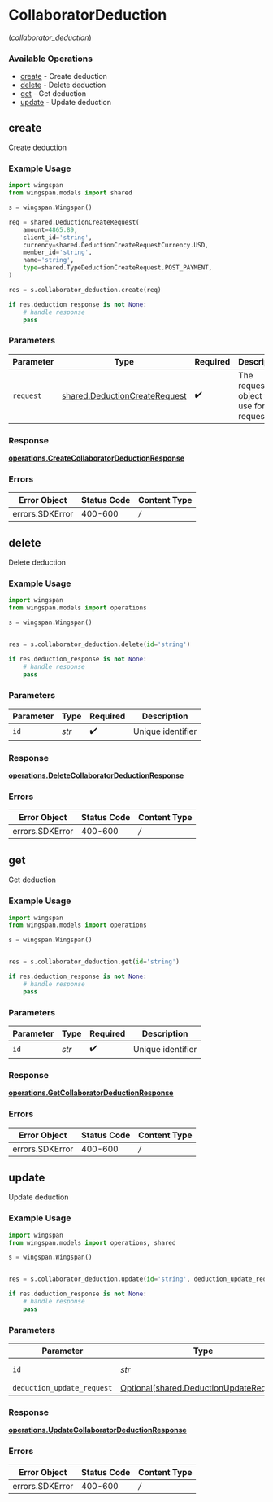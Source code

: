 # CollaboratorDeduction
(*collaborator_deduction*)

### Available Operations

* [create](#create) - Create deduction
* [delete](#delete) - Delete deduction
* [get](#get) - Get deduction
* [update](#update) - Update deduction

## create

Create deduction

### Example Usage

```python
import wingspan
from wingspan.models import shared

s = wingspan.Wingspan()

req = shared.DeductionCreateRequest(
    amount=4865.89,
    client_id='string',
    currency=shared.DeductionCreateRequestCurrency.USD,
    member_id='string',
    name='string',
    type=shared.TypeDeductionCreateRequest.POST_PAYMENT,
)

res = s.collaborator_deduction.create(req)

if res.deduction_response is not None:
    # handle response
    pass
```

### Parameters

| Parameter                                                                      | Type                                                                           | Required                                                                       | Description                                                                    |
| ------------------------------------------------------------------------------ | ------------------------------------------------------------------------------ | ------------------------------------------------------------------------------ | ------------------------------------------------------------------------------ |
| `request`                                                                      | [shared.DeductionCreateRequest](../../models/shared/deductioncreaterequest.md) | :heavy_check_mark:                                                             | The request object to use for the request.                                     |


### Response

**[operations.CreateCollaboratorDeductionResponse](../../models/operations/createcollaboratordeductionresponse.md)**
### Errors

| Error Object    | Status Code     | Content Type    |
| --------------- | --------------- | --------------- |
| errors.SDKError | 400-600         | */*             |

## delete

Delete deduction

### Example Usage

```python
import wingspan
from wingspan.models import operations

s = wingspan.Wingspan()


res = s.collaborator_deduction.delete(id='string')

if res.deduction_response is not None:
    # handle response
    pass
```

### Parameters

| Parameter          | Type               | Required           | Description        |
| ------------------ | ------------------ | ------------------ | ------------------ |
| `id`               | *str*              | :heavy_check_mark: | Unique identifier  |


### Response

**[operations.DeleteCollaboratorDeductionResponse](../../models/operations/deletecollaboratordeductionresponse.md)**
### Errors

| Error Object    | Status Code     | Content Type    |
| --------------- | --------------- | --------------- |
| errors.SDKError | 400-600         | */*             |

## get

Get deduction

### Example Usage

```python
import wingspan
from wingspan.models import operations

s = wingspan.Wingspan()


res = s.collaborator_deduction.get(id='string')

if res.deduction_response is not None:
    # handle response
    pass
```

### Parameters

| Parameter          | Type               | Required           | Description        |
| ------------------ | ------------------ | ------------------ | ------------------ |
| `id`               | *str*              | :heavy_check_mark: | Unique identifier  |


### Response

**[operations.GetCollaboratorDeductionResponse](../../models/operations/getcollaboratordeductionresponse.md)**
### Errors

| Error Object    | Status Code     | Content Type    |
| --------------- | --------------- | --------------- |
| errors.SDKError | 400-600         | */*             |

## update

Update deduction

### Example Usage

```python
import wingspan
from wingspan.models import operations, shared

s = wingspan.Wingspan()


res = s.collaborator_deduction.update(id='string', deduction_update_request=shared.DeductionUpdateRequest())

if res.deduction_response is not None:
    # handle response
    pass
```

### Parameters

| Parameter                                                                                | Type                                                                                     | Required                                                                                 | Description                                                                              |
| ---------------------------------------------------------------------------------------- | ---------------------------------------------------------------------------------------- | ---------------------------------------------------------------------------------------- | ---------------------------------------------------------------------------------------- |
| `id`                                                                                     | *str*                                                                                    | :heavy_check_mark:                                                                       | Unique identifier                                                                        |
| `deduction_update_request`                                                               | [Optional[shared.DeductionUpdateRequest]](../../models/shared/deductionupdaterequest.md) | :heavy_minus_sign:                                                                       | N/A                                                                                      |


### Response

**[operations.UpdateCollaboratorDeductionResponse](../../models/operations/updatecollaboratordeductionresponse.md)**
### Errors

| Error Object    | Status Code     | Content Type    |
| --------------- | --------------- | --------------- |
| errors.SDKError | 400-600         | */*             |
